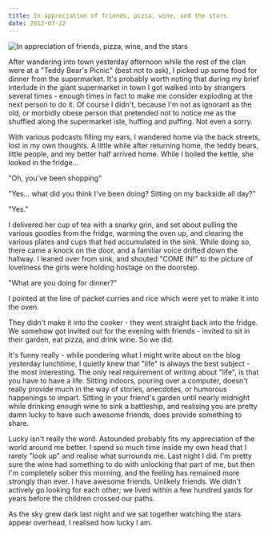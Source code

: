 ```yaml
---
title: In appreciation of friends, pizza, wine, and the stars
date: 2012-07-22
---
```


![In appreciation of friends, pizza, wine, and the stars](https://source.unsplash.com/l7dbl-sUg3k/1600x900)

After wandering into town yesterday afternoon while the rest of the clan were at a "Teddy Bear's Picnic" (best not to ask), I picked up some food for dinner from the supermarket. It's probably worth noting that during my brief interlude in the giant supermarket in town I got walked into by strangers several times - enough times in fact to make me consider exploding at the next person to do it. Of course I didn't, because I'm not as ignorant as the old, or morbidly obese person that pretended not to notice me as the shuffled along the supermarket isle, huffing and puffing. Not even a sorry.

With various podcasts filling my ears, I wandered home via the back streets, lost in my own thoughts. A little while after returning home, the teddy bears, little people, and my better half arrived home. While I boiled the kettle, she looked in the fridge...

"Oh, you've been shopping"

"Yes... what did you think I've been doing? Sitting on my backside all day?"

"Yes."

I delivered her cup of tea with a snarky grin, and set about pulling the various goodies from the fridge, warming the oven up, and clearing the various plates and cups that had accumulated in the sink. While doing so, there came a knock on the door, and a familiar voice drifted down the hallway. I leaned over from sink, and shouted "COME IN!" to the picture of loveliness the girls were holding hostage on the doorstep.

"What are you doing for dinner?"

I pointed at the line of packet curries and rice which were yet to make it into the oven.

They didn't make it into the cooker - they went straight back into the fridge. We somehow got invited out for the evening with friends - invited to sit in their garden, eat pizza, and drink wine. So we did.

It's funny really - while pondering what I might write about on the blog yesterday lunchtime, I quietly knew that "life" is always the best subject - the most interesting. The only real requirement of writing about "life", is that you have to have a life. Sitting indoors, pouring over a computer, doesn't really provide much in the way of stories, anecdotes, or humorous happenings to impart. Sitting in your friend's garden until nearly midnight while drinking enough wine to sink a battleship, and realising you are pretty damn lucky to have such awesome friends, does provide something to share.

Lucky isn't really the word. Astounded probably fits my appreciation of the world around me better. I spend so much time inside my own head that I rarely "look up" and realise what surrounds me. Last night I did. I'm pretty sure the wine had something to do with unlocking that part of me, but then I'm completely sober this morning, and the feeling has remained more strongly than ever. I have awesome friends. Unlikely friends. We didn't actively go looking for each other; we lived within a few hundred yards for years before the children crossed our paths.

As the sky grew dark last night and we sat together watching the stars appear overhead, I realised how lucky I am.